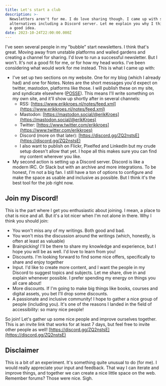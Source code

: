 ```yaml
---
title: Let's start a club
description: >-
  Newsletters aren't for me. I do love sharing though. I came up with some
  alternatives including a Discord server. Let me explain you why I think that's
  a good idea.
date: 2023-10-24T22:00:00.000Z
---
```


I've seen several people in my "bubble" start newsletters. I think that's great. Moving away from unstable platforms and walled gardens and creating a channel for sharing.
I'd love to run a successful newsletter. But I won't. It's not a good fit for me, or for how my head works.
I've been considering what would work for me instead. This is what I came up with:

* I've set up two sections on my website. One for my blog (which I already had) and one for Notes. Notes are the short messages you'd expect on twitter, mastodon, platforms like those. I will publish these on my site, and syndicate elsewhere ([POSSE](https://indieweb.org/POSSE)). This means I'll write something on my own site, and it'll show up shortly after in several channels:
  * RSS: [https://www.erikkroes.nl/notes/feed.xml](https://www.erikkroes.nl/notes/feed.xml)
  * Mastodon: [https://mastodon.social/@erikKroes](https://mastodon.social/@erikKroes)
  * Twitter: [https://www.twitter.com/erikkroes](https://www.twitter.com/erikkroes)
  * Discord (more on that later): [https://discord.gg/ZQ2nstsE](https://discord.gg/ZQ2nstsE)
  * I also want to publish on Flickr, Pixelfed and LinkedIn but my crude setup doesn't allow that yet. I hope all this makes sure you can find my content wherever you like.
* My second action is setting up a Discord server. Discord is like a modern IRC. Or Slack but with an archive and more integrations. To be honest, I'm not a big fan. I still have a ton of options to configure and make the space as usable and inclusive as possible. But I think it's the best tool for the job right now.

## Join my Discord!

This is the part where I get you enthusiastic about joining. I mean, a place to chat is nice and all. But it's a lot nicer when I'm not alone in there.
Why I think you should join:

* You won't miss any of my writings. Both good and bad.
* You won't miss the discussion around the writings (which, honestly, is often at least as valuable)
* Brainpicking! I'll be there to share my knowledge and experience, but I hope you will be as well. I'd love to learn from you!
* Discounts. I'm looking forward to find some nice offers, specifically to share and enjoy together
* Input. I'd like to create more content, and I want the people in my Discord to suggest topics and subjects. Let me share, dive in and explain whenever possible. I prefer spending my energy on things you all care about!
* More discounts. If I'm going to make big things like books, courses and digital assets, you bet I'll drop some discounts.
* A passionate and inclusive community! I hope to gather a nice group of people (including you). It's one of the reasons I landed in the field of accessibility: so many nice people!

So join! Let's gather up some nice people and improve ourselves together. This is an invite link that works for at least 7 days, but feel free to invite other people as well! [https://discord.gg/ZQ2nstsE](https://discord.gg/ZQ2nstsE)

## Disclaimer

This is a bit of an experiment. It's something quite unusual to do (for me). I would really appreciate your input and feedback. That way I can iterate and improve things, and together we can create a nice little space on the web. Remember forums? Those were nice. Sigh.
